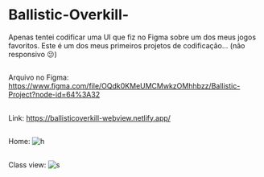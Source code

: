 # Ballistic-Overkill-
Apenas tentei codificar uma UI que fiz no Figma sobre um dos meus jogos favoritos. Este é um dos meus primeiros projetos de codificação... (não responsivo 😕)
##
Arquivo no Figma: https://www.figma.com/file/OQdk0KMeUMCMwkzOMhhbzz/Ballistic-Project?node-id=64%3A32 
##
Link: https://ballisticoverkill-webview.netlify.app/
##
Home: 
![h](https://user-images.githubusercontent.com/95501061/162645898-f41fd2eb-eff5-430c-bc19-cf74dc79f3f7.jpg)
##
Class view: 
![s](https://user-images.githubusercontent.com/95501061/162645907-f73abb00-9b64-4417-9114-d5a8b7da35fa.jpg)
